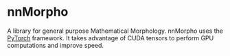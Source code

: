 # nnMorpho
A library for general purpose Mathematical Morphology.
nnMorpho uses the [PyTorch](https://pytorch.org/) framework. It takes advantage of CUDA tensors to perform GPU computations and improve speed. 
